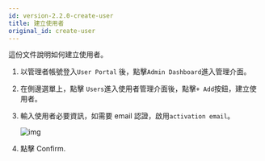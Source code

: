 ```yaml
---
id: version-2.2.0-create-user
title: 建立使用者
original_id: create-user
---
```


這份文件說明如何建立使用者。

1. 以管理者帳號登入`User Portal` 後，點擊`Admin Dashboard`進入管理介面。

2. 在側邊選單上，點擊 `Users`進入使用者管理介面後，點擊`+ Add`按鈕，建立使用者。

3. 輸入使用者必要資訊，如需要 email 認證，啟用`activation email`。

    ![img](assets/qs-create-user.png)

4. 點擊 Confirm.
